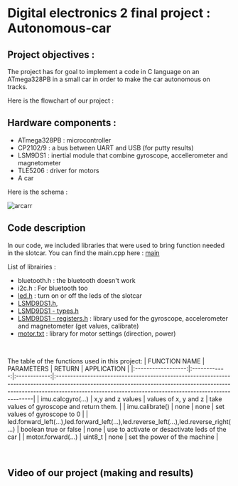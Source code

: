 # Digital electronics 2 final project : Autonomous-car



## Project objectives :

The project has for goal to implement a code in C language on an ATmega328PB in a small car in order to make the car autonomous on tracks.

Here is the flowchart of our project :



## Hardware components :

* ATmega328PB : microcontroller
* CP2102/9 : a bus between UART and USB (for putty results)
* LSM9DS1 : inertial module that combine gyroscope, accellerometer and magnetometer
* TLE5206 : driver for motors
* A car


Here is the schema :


![arcarr](https://user-images.githubusercontent.com/91128744/145998473-1d193036-aa4d-477d-938d-53b1a619df0c.png)


## Code description

In our code, we included libraries that were used to bring function needed in the slotcar. 
You can find the main.cpp here : [main](https://github.com/Amaury-Menneteau/autonomous-carpet/files/7711577/main.txt)


List of librairies :

* bluetooth.h : the bluetooth doesn't work
* i2c.h : For bluetooth too
* [led.h](https://github.com/Amaury-Menneteau/autonomous-carpet/files/7711662/led.txt) : turn on or off the leds of the slotcar
* [LSMD9DS1.h](https://github.com/Amaury-Menneteau/autonomous-carpet/files/7711667/LSMD9DS1.txt),
* [LSMD9DS1 - types.h](https://github.com/Amaury-Menneteau/autonomous-carpet/files/7711669/LSMD9DS1.-.types.txt)
* [LSMD9DS1 - registers.h](https://github.com/Amaury-Menneteau/autonomous-carpet/files/7711672/LSMD9DS1.-.registers.txt)
: library used for the gyroscope, accelerometer and magnetometer (get values, calibrate)
* [motor.txt](https://github.com/Amaury-Menneteau/autonomous-carpet/files/7711675/motor.txt)
: library for motor settings (direction, power)

&nbsp;

The table of the functions used in this project:
|    FUNCTION NAME   |  PARAMETERS  |     RETURN   | APPLICATION                                                                                                                                                                                                                       |
|:------------------:|:------------:|:------------:|:----------------------------------------------------------------------------------------------------------------------------------------------------------------------------------------------------------------------------------|
|      imu.calcgyro(...)     |     x,y and z values     |     values of x, y and z     | take values of gyroscope and return them.                                                                                                               |
|   imu.calibrate()   |     none     |     none     | set values of gyroscope to 0   |
|     led.forward_left(...),led.forward_left(...),led.reverse_left(...),led.reverse_right(...)    |     boolean true or false     |     none     | use to activate or desactivate leds of the car  |
|    motor.forward(...)   | uint8_t | none | set the power of the machine |

&nbsp;


## Video of our project (making and results)


